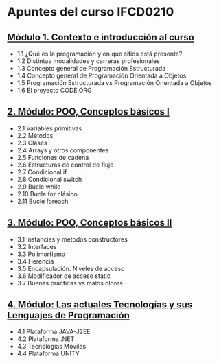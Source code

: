 # Apuntes del curso IFCD0210

## [Módulo 1. Contexto e introducción al curso](Modulo1.md)

- 1.1 ¿Qué es la programación y en que sitios está presente?
- 1.2 Distintas modalidades y carreras profesionales
- 1.3 Concepto general de Programación Estructurada
- 1.4 Concepto general de Programación Orientada a Objetos
- 1.5 Programación Estructurada vs Programación Orientada a Objetos
- 1.6 El proyecto CODE.ORG

## [2. Módulo: POO, Conceptos básicos I](Modulo2.md)

- 2.1 Variables primitivas
- 2.2 Métodos
- 2.3 Clases
- 2.4 Arrays y otros componentes
- 2.5 Funciones de cadena
- 2.6 Estructuras de control de flujo
- 2.7 Condicional if
- 2.8 Condicional switch
- 2.9 Bucle while
- 2.10 Bucle for clásico
- 2.11 Bucle foreach

## [3. Módulo: POO, Conceptos básicos II](Modulo3.md)

- 3.1 Instancias y métodos constructores
- 3.2 Interfaces
- 3.3 Polimorfismo
- 3.4 Herencia
- 3.5 Encapsulación. Niveles de acceso
- 3.6 Modificador de acceso static
- 3.7 Buenas prácticas vs malos olores

## [4. Módulo: Las actuales Tecnologías y sus Lenguajes de Programación](Modulo4.md)

- 4.1 Plataforma JAVA-J2EE
- 4.2 Plataforma .NET
- 4.3 Tecnologías Móviles
- 4.4 Plataforma UNITY
